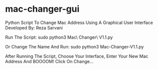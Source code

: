 # mac-changer-gui
Python Script To Change Mac Address Using A Graphical User Interface
Developed By: Reza Sarvani

Run The Script:
sudo python3 Mac\ Changer\ V1.1.py

Or Change The Name And Run:
sudo python3 Mac-Changer-V1.1.py

After Running The Script, Choose Your Interface, Enter Your New Mac Address And BOOOOM! Click On Change...
